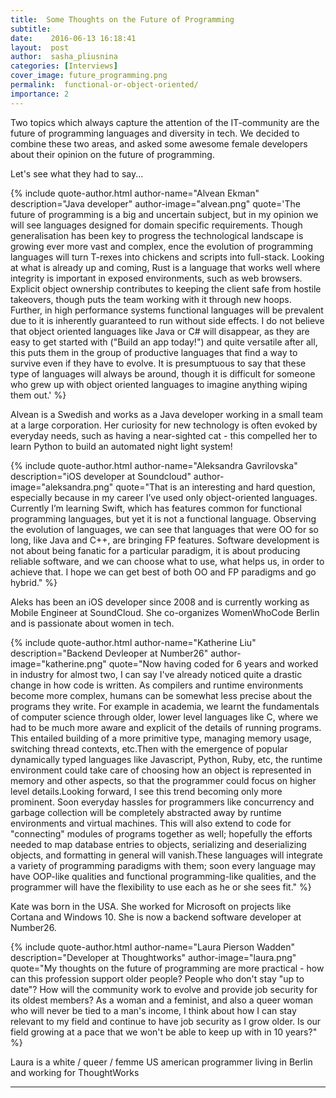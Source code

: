 ```yaml
---
title:  Some Thoughts on the Future of Programming
subtitle:
date:    2016-06-13 16:18:41
layout:  post
author:  sasha_pliusnina
categories: [Interviews]
cover_image: future_programming.png
permalink:  functional-or-object-oriented/
importance: 2
---
```


Two topics which always capture the attention of the IT-community are the future of programming languages and diversity in tech. We decided to combine these two areas, and asked some awesome female developers about their opinion on the future of programming.

Let's see what they had to say...

<!--more-->


{% include quote-author.html
  author-name="Alvean Ekman"
  description="Java developer"
  author-image="alvean.png"
  quote='The future of programming is a big and uncertain subject, but in my opinion we will see languages designed for domain specific requirements. Though generalisation has been key to progress the technological landscape is growing ever more vast and complex, ence the evolution of programming languages will turn T-rexes into chickens and scripts into full-stack. Looking at what is already up and coming, Rust is a language that works well where integrity is important in exposed environments, such as web browsers. Explicit object ownership contributes to keeping the client safe from hostile takeovers, though puts the team working with it through new hoops. Further, in high performance systems functional languages will be prevalent due to it is inherently guaranteed to run without side effects. I do not believe that object oriented languages like Java or C# will disappear, as they are easy to get started with ("Build an app today!") and quite versatile after all, this puts them in the group of productive languages that find a way to survive even if they have to evolve. It is presumptuous to say that these type of languages will always be around, though it is difficult for someone who grew up with object oriented languages to imagine anything wiping them out.' %}


Alvean is a Swedish and works as a Java developer working in a small team at a large corporation. Her curiosity for new technology is often evoked by everyday needs, such as having a near-sighted cat - this compelled her  to learn Python to build an automated night light system!

{% include quote-author.html
  author-name="Aleksandra Gavrilovska"
  description="iOS developer at Soundcloud"
  author-image="aleksandra.png"
  quote="That is an interesting and hard question, especially because in my career I’ve used only object-oriented languages. Currently I’m learning Swift, which has features common for functional programming languages, but yet it is not a functional language.
Observing the evolution of languages, we can see that languages that were OO for so long, like Java and C++, are bringing FP features. Software development is not about being fanatic for a particular paradigm, it is about producing reliable software, and we can choose what to use, what helps us, in order to achieve that. I hope we can get best of both OO and FP paradigms and go hybrid." %}


Aleks has been an iOS developer since 2008 and is currently working as Mobile Engineer at SoundCloud. She co-organizes WomenWhoCode Berlin and is  passionate about women in tech.

{% include quote-author.html
  author-name="Katherine Liu"
  description="Backend Devleoper at Number26"
  author-image="katherine.png"
  quote="Now having coded for 6 years and worked in industry for almost two, I can say I've already noticed quite a drastic change in how code is written. As compilers and runtime environments become more complex, humans can be somewhat less precise about the programs they write. For example in academia, we learnt the fundamentals of computer science through older, lower level languages like C, where we had to be much more aware and explicit of the details of running programs. This entailed building of a more primitive type, managing memory usage, switching thread contexts, etc.Then with the emergence of popular dynamically typed languages like Javascript, Python, Ruby, etc, the runtime environment could take care of choosing how an object is represented in memory and other aspects, so that the programmer could focus on higher level details.Looking forward, I see this trend becoming only more prominent. Soon everyday hassles for programmers like concurrency and garbage collection will be completely abstracted away by runtime environments and virtual machines. This will also extend to code for \"connecting\" modules of programs together as well; hopefully the efforts needed to map database entries to objects, serializing and deserializing objects, and formatting in general will vanish.These languages will integrate a variety of programming paradigms with them; soon every language may have OOP-like qualities and functional programming-like qualities, and the programmer will have the flexibility to use each as he or she sees fit." %}

Kate was born in the USA. She worked for Microsoft on projects like Cortana and Windows 10. She is now a backend software developer at Number26.

{% include quote-author.html
  author-name="Laura Pierson Wadden"
  description="Developer at Thoughtworks"
  author-image="laura.png"
  quote="My thoughts on the future of programming are more practical - how can this profession support older people? People who don't stay \"up to date\"? How will the community work to evolve and provide job security for its oldest members? As a woman and a feminist, and also a queer woman who will never be tied to a man's income, I think about how I can stay relevant to my field and continue to have job security as I grow older. Is our field growing at a pace that we won't be able to keep up with in 10 years?" %}

Laura is a white / queer / femme US american programmer living in Berlin and working for ThoughtWorks

* * *

